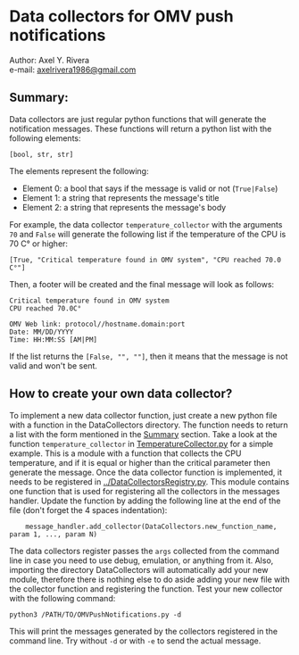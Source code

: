 # Data collectors for OMV push notifications

Author: Axel Y. Rivera </br>
e-mail: axelrivera1986@gmail.com </br>

## Summary:

Data collectors are just regular python functions that will generate the notification messages. These functions will return a python list with the following elements:

```
[bool, str, str]
```

The elements represent the following:
- Element 0: a bool that says if the message is valid or not (`True|False`)
- Element 1: a string that represents the message's title
- Element 2: a string that represents the message's body

For example, the data collector `temperature_collector` with the arguments `70` and `False` will generate the following list if the temperature of the CPU is 70 C° or higher:

```
[True, "Critical temperature found in OMV system", "CPU reached 70.0 C°"]
```

Then, a footer will be created and the final message will look as follows:

```
Critical temperature found in OMV system
CPU reached 70.0C°

OMV Web link: protocol//hostname.domain:port
Date: MM/DD/YYYY
Time: HH:MM:SS [AM|PM]
```

If the list returns the `[False, "", ""]`, then it means that the message is not valid and won't be sent.

## How to create your own data collector?

To implement a new data collector function, just create a new python file with a function in the DataCollectors directory. The function needs to return a list with the form mentioned in the [Summary](#summary) section. Take a look at the function `temperature_collector` in [TemperatureCollector.py](/DataCollectors/TemperatureCollector.py) for a simple example. This is a module with a function that collects the CPU temperature, and if it is equal or higher than the critical parameter then generate the message. Once the data collector function is implemented, it needs to be registered in [../DataCollectorsRegistry.py](/DataCollectorsRegistry.py). This module contains one function that is used for registering all the collectors in the messages handler. Update the function by adding the following line at the end of the file (don't forget the 4 spaces indentation):

```
    message_handler.add_collector(DataCollectors.new_function_name, param 1, ..., param N)
```
The data collectors register passes the `args` collected from the command line in case you need to use debug, emulation, or anything from it. Also, importing the directory DataCollectors will automatically add your new module, therefore there is nothing else to do aside adding your new file with the collector function and registering the function. Test your new collector with the following command:

```
python3 /PATH/TO/OMVPushNotifications.py -d
```

This will print the messages generated by the collectors registered in the command line. Try without `-d` or with `-e` to send the actual message.